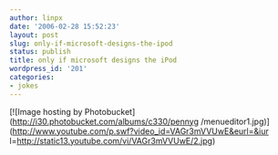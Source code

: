 ```yaml
---
author: linpx
date: '2006-02-28 15:52:23'
layout: post
slug: only-if-microsoft-designs-the-ipod
status: publish
title: only if microsoft designs the iPod
wordpress_id: '201'
categories:
- jokes
---
```


[![Image hosting by Photobucket](http://i30.photobucket.com/albums/c330/pennyg
/menueditor1.jpg)](http://www.youtube.com/p.swf?video_id=VAGr3mVVUwE&eurl=&iur
l=http://static13.youtube.com/vi/VAGr3mVVUwE/2.jpg)

